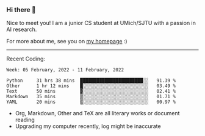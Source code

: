 ### Hi there 👋

Nice to meet you! I am a junior CS student at UMich/SJTU with a passion in AI research. 

For more about me, see you on [my homepage](https://jiayipan.me) :)

---

Recent Coding:
<!--START_SECTION:waka-->
```text
Week: 05 February, 2022 - 11 February, 2022

Python     31 hrs 38 mins  ███████████████████████░░   91.39 % 
Other      1 hr 12 mins    █░░░░░░░░░░░░░░░░░░░░░░░░   03.49 % 
Text       50 mins         ▓░░░░░░░░░░░░░░░░░░░░░░░░   02.41 % 
Markdown   35 mins         ▒░░░░░░░░░░░░░░░░░░░░░░░░   01.71 % 
YAML       20 mins         ▒░░░░░░░░░░░░░░░░░░░░░░░░   00.97 % 
```
<!--END_SECTION:waka-->
- Org, Markdown, Other and TeX are all literary works or document reading
- Upgrading my computer recently, log might be inaccurate
